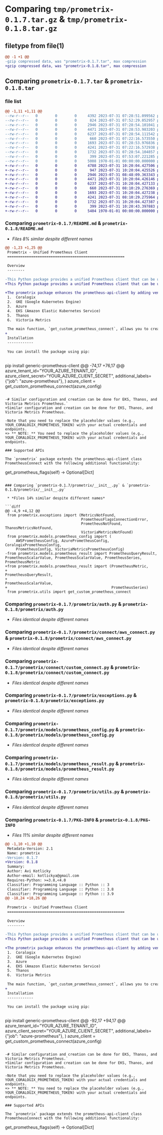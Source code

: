 # Comparing `tmp/prometrix-0.1.7.tar.gz` & `tmp/prometrix-0.1.8.tar.gz`

## filetype from file(1)

```diff
@@ -1 +1 @@
-gzip compressed data, was "prometrix-0.1.7.tar", max compression
+gzip compressed data, was "prometrix-0.1.8.tar", max compression
```

## Comparing `prometrix-0.1.7.tar` & `prometrix-0.1.8.tar`

### file list

```diff
@@ -1,11 +1,11 @@
--rw-r--r--   0        0        0     4392 2023-07-31 07:28:51.099562 prometrix-0.1.7/README.md
--rw-r--r--   0        0        0      824 2023-07-31 07:52:29.052957 prometrix-0.1.7/prometrix/__init__.py
--rw-r--r--   0        0        0     2946 2023-07-31 07:28:54.101041 prometrix-0.1.7/prometrix/auth.py
--rw-r--r--   0        0        0     4471 2023-07-31 07:28:53.983203 prometrix-0.1.7/prometrix/connect/aws_connect.py
--rw-r--r--   0        0        0     6237 2023-07-31 07:28:54.111542 prometrix-0.1.7/prometrix/connect/custom_connect.py
--rw-r--r--   0        0        0      660 2023-07-31 07:22:16.573550 prometrix-0.1.7/prometrix/exceptions.py
--rw-r--r--   0        0        0     1693 2023-07-31 07:28:53.976836 prometrix-0.1.7/prometrix/models/prometheus_config.py
--rw-r--r--   0        0        0     4241 2023-07-31 07:22:16.572938 prometrix-0.1.7/prometrix/models/prometheus_result.py
--rw-r--r--   0        0        0     1732 2023-07-31 07:28:54.104857 prometrix-0.1.7/prometrix/utils.py
--rw-r--r--   0        0        0      399 2023-07-31 07:53:07.221285 prometrix-0.1.7/pyproject.toml
--rw-r--r--   0        0        0     5008 1970-01-01 00:00:00.000000 prometrix-0.1.7/PKG-INFO
+-rw-r--r--   0        0        0     4788 2023-07-31 10:20:04.427506 prometrix-0.1.8/README.md
+-rw-r--r--   0        0        0      947 2023-07-31 10:20:04.425526 prometrix-0.1.8/prometrix/__init__.py
+-rw-r--r--   0        0        0     2946 2023-07-31 08:48:09.363343 prometrix-0.1.8/prometrix/auth.py
+-rw-r--r--   0        0        0     4471 2023-07-31 10:20:04.426146 prometrix-0.1.8/prometrix/connect/aws_connect.py
+-rw-r--r--   0        0        0     6237 2023-07-31 10:20:04.427133 prometrix-0.1.8/prometrix/connect/custom_connect.py
+-rw-r--r--   0        0        0      660 2023-07-31 08:10:29.276369 prometrix-0.1.8/prometrix/exceptions.py
+-rw-r--r--   0        0        0     1693 2023-07-31 10:20:04.427238 prometrix-0.1.8/prometrix/models/prometheus_config.py
+-rw-r--r--   0        0        0     4241 2023-07-31 08:10:29.275964 prometrix-0.1.8/prometrix/models/prometheus_result.py
+-rw-r--r--   0        0        0     1732 2023-07-31 10:20:04.427387 prometrix-0.1.8/prometrix/utils.py
+-rw-r--r--   0        0        0      399 2023-07-31 10:20:43.397883 prometrix-0.1.8/pyproject.toml
+-rw-r--r--   0        0        0     5404 1970-01-01 00:00:00.000000 prometrix-0.1.8/PKG-INFO
```

### Comparing `prometrix-0.1.7/README.md` & `prometrix-0.1.8/README.md`

 * *Files 8% similar despite different names*

```diff
@@ -1,23 +1,25 @@
 Prometrix - Unified Prometheus Client
 ======================================================
 
 Overview
 --------
 
-This Python package provides a unified Prometheus client that can be used to connect to and query various types of Prometheus instances. The package supports the following additional Prometheus types:
+This Python package provides a unified Prometheus client that can be used to connect to and query various types of Prometheus instances. The package is based on the [prometheus-api-client](https://pypi.org/project/prometheus-api-client/)  package , which serves as the foundation for our extended functionality.
 
+The prometrix package enhances the prometheus-api-client by adding vendor-specific authentication methods and other features to handle authorization and signatures for all supported clients. This ensures a secure and seamless connection to the various types of Prometheus instances.
 1.  Coralogix
 2.  GKE (Google Kubernetes Engine)
 3.  Azure
 4.  EKS (Amazon Elastic Kubernetes Service)
 5.  Thanos
 6.  Victoria Metrics
 
 The main function, `get_custom_prometheus_connect`, allows you to create a custom Prometheus client based on the provided configuration. The configurations for special Prometheus versions are defined through specific classes, each extending the base `PrometheusConfig` class. Additionally, our package handles authorization and signatures for all the clients, ensuring a secure and seamless connection.
+
 Installation
 ------------
 
 You can install the package using pip:
 
 ```
 pip install generic-prometheus-client
@@ -74,17 +76,17 @@
     azure_tenant_id="YOUR_AZURE_TENANT_ID",
     azure_client_secret="YOUR_AZURE_CLIENT_SECRET",
     additional_labels={"job": "azure-prometheus"},
 )
 azure_client = get_custom_prometheus_connect(azure_config)
 ```
 
-# Similar configuration and creation can be done for EKS, Thanos, and Victoria Metrics Prometheus.`
+Similar configuration and creation can be done for EKS, Thanos, and Victoria Metrics Prometheus.
 
-Note that you need to replace the placeholder values (e.g., YOUR_CORALOGIX_PROMETHEUS_TOKEN) with your actual credentials and endpoints.
+> **_NOTE:_** You need to replace the placeholder values (e.g., YOUR_CORALOGIX_PROMETHEUS_TOKEN) with your actual credentials and endpoints.
 
 ### Supported APIs
 
 The `prometrix` package extends the prometheus-api-client class PrometheusConnect with the following additional functionality:
 
 ```
 get_prometheus_flags(self) -> Optional[Dict]
```

### Comparing `prometrix-0.1.7/prometrix/__init__.py` & `prometrix-0.1.8/prometrix/__init__.py`

 * *Files 14% similar despite different names*

```diff
@@ -4,9 +4,12 @@
 from prometrix.exceptions import (MetricsNotFound,
                                   PrometheusFlagsConnectionError,
                                   PrometheusNotFound, ThanosMetricsNotFound,
                                   VictoriaMetricsNotFound)
 from prometrix.models.prometheus_config import (
     AWSPrometheusConfig, AzurePrometheusConfig, CoralogixPrometheusConfig,
     PrometheusConfig, VictoriaMetricsPrometheusConfig)
-from prometrix.models.prometheus_result import PrometheusQueryResult, PrometheusScalarValue, PrometheusScalarValue, PrometheusSeries, PrometheusMetric
+from prometrix.models.prometheus_result import (PrometheusMetric,
+                                                PrometheusQueryResult,
+                                                PrometheusScalarValue,
+                                                PrometheusSeries)
 from prometrix.utils import get_custom_prometheus_connect
```

### Comparing `prometrix-0.1.7/prometrix/auth.py` & `prometrix-0.1.8/prometrix/auth.py`

 * *Files identical despite different names*

### Comparing `prometrix-0.1.7/prometrix/connect/aws_connect.py` & `prometrix-0.1.8/prometrix/connect/aws_connect.py`

 * *Files identical despite different names*

### Comparing `prometrix-0.1.7/prometrix/connect/custom_connect.py` & `prometrix-0.1.8/prometrix/connect/custom_connect.py`

 * *Files identical despite different names*

### Comparing `prometrix-0.1.7/prometrix/exceptions.py` & `prometrix-0.1.8/prometrix/exceptions.py`

 * *Files identical despite different names*

### Comparing `prometrix-0.1.7/prometrix/models/prometheus_config.py` & `prometrix-0.1.8/prometrix/models/prometheus_config.py`

 * *Files identical despite different names*

### Comparing `prometrix-0.1.7/prometrix/models/prometheus_result.py` & `prometrix-0.1.8/prometrix/models/prometheus_result.py`

 * *Files identical despite different names*

### Comparing `prometrix-0.1.7/prometrix/utils.py` & `prometrix-0.1.8/prometrix/utils.py`

 * *Files identical despite different names*

### Comparing `prometrix-0.1.7/PKG-INFO` & `prometrix-0.1.8/PKG-INFO`

 * *Files 11% similar despite different names*

```diff
@@ -1,10 +1,10 @@
 Metadata-Version: 2.1
 Name: prometrix
-Version: 0.1.7
+Version: 0.1.8
 Summary: 
 Author: Avi Kotlicky
 Author-email: kotlickya@gmail.com
 Requires-Python: >=3.8,<4.0
 Classifier: Programming Language :: Python :: 3
 Classifier: Programming Language :: Python :: 3.8
 Classifier: Programming Language :: Python :: 3.9
@@ -18,24 +18,26 @@
 
 Prometrix - Unified Prometheus Client
 ======================================================
 
 Overview
 --------
 
-This Python package provides a unified Prometheus client that can be used to connect to and query various types of Prometheus instances. The package supports the following additional Prometheus types:
+This Python package provides a unified Prometheus client that can be used to connect to and query various types of Prometheus instances. The package is based on the [prometheus-api-client](https://pypi.org/project/prometheus-api-client/)  package , which serves as the foundation for our extended functionality.
 
+The prometrix package enhances the prometheus-api-client by adding vendor-specific authentication methods and other features to handle authorization and signatures for all supported clients. This ensures a secure and seamless connection to the various types of Prometheus instances.
 1.  Coralogix
 2.  GKE (Google Kubernetes Engine)
 3.  Azure
 4.  EKS (Amazon Elastic Kubernetes Service)
 5.  Thanos
 6.  Victoria Metrics
 
 The main function, `get_custom_prometheus_connect`, allows you to create a custom Prometheus client based on the provided configuration. The configurations for special Prometheus versions are defined through specific classes, each extending the base `PrometheusConfig` class. Additionally, our package handles authorization and signatures for all the clients, ensuring a secure and seamless connection.
+
 Installation
 ------------
 
 You can install the package using pip:
 
 ```
 pip install generic-prometheus-client
@@ -92,17 +94,17 @@
     azure_tenant_id="YOUR_AZURE_TENANT_ID",
     azure_client_secret="YOUR_AZURE_CLIENT_SECRET",
     additional_labels={"job": "azure-prometheus"},
 )
 azure_client = get_custom_prometheus_connect(azure_config)
 ```
 
-# Similar configuration and creation can be done for EKS, Thanos, and Victoria Metrics Prometheus.`
+Similar configuration and creation can be done for EKS, Thanos, and Victoria Metrics Prometheus.
 
-Note that you need to replace the placeholder values (e.g., YOUR_CORALOGIX_PROMETHEUS_TOKEN) with your actual credentials and endpoints.
+> **_NOTE:_** You need to replace the placeholder values (e.g., YOUR_CORALOGIX_PROMETHEUS_TOKEN) with your actual credentials and endpoints.
 
 ### Supported APIs
 
 The `prometrix` package extends the prometheus-api-client class PrometheusConnect with the following additional functionality:
 
 ```
 get_prometheus_flags(self) -> Optional[Dict]
```

